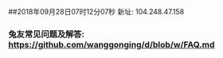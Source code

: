 ##2018年09月28日07时12分07秒 新址: 104.248.47.158
### 兔友常见问题及解答: https://github.com/wanggonging/d/blob/w/FAQ.md
